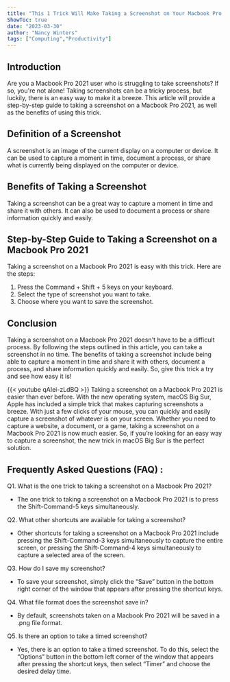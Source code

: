 ```yaml
---
title: "This 1 Trick Will Make Taking a Screenshot on Your Macbook Pro 2021 Super Easy!"
ShowToc: true 
date: "2023-03-30"
author: "Nancy Winters" 
tags: ["Computing","Productivity"]
---
```

## Introduction 

Are you a Macbook Pro 2021 user who is struggling to take screenshots? If so, you're not alone! Taking screenshots can be a tricky process, but luckily, there is an easy way to make it a breeze. This article will provide a step-by-step guide to taking a screenshot on a Macbook Pro 2021, as well as the benefits of using this trick.

## Definition of a Screenshot

A screenshot is an image of the current display on a computer or device. It can be used to capture a moment in time, document a process, or share what is currently being displayed on the computer or device.

## Benefits of Taking a Screenshot

Taking a screenshot can be a great way to capture a moment in time and share it with others. It can also be used to document a process or share information quickly and easily.

## Step-by-Step Guide to Taking a Screenshot on a Macbook Pro 2021

Taking a screenshot on a Macbook Pro 2021 is easy with this trick. Here are the steps:

1. Press the Command + Shift + 5 keys on your keyboard.
2. Select the type of screenshot you want to take.
3. Choose where you want to save the screenshot.

## Conclusion

Taking a screenshot on a Macbook Pro 2021 doesn't have to be a difficult process. By following the steps outlined in this article, you can take a screenshot in no time. The benefits of taking a screenshot include being able to capture a moment in time and share it with others, document a process, and share information quickly and easily. So, give this trick a try and see how easy it is!

{{< youtube qAIei-zLdBQ >}} 
Taking a screenshot on a Macbook Pro 2021 is easier than ever before. With the new operating system, macOS Big Sur, Apple has included a simple trick that makes capturing screenshots a breeze. With just a few clicks of your mouse, you can quickly and easily capture a screenshot of whatever is on your screen. Whether you need to capture a website, a document, or a game, taking a screenshot on a Macbook Pro 2021 is now much easier. So, if you’re looking for an easy way to capture a screenshot, the new trick in macOS Big Sur is the perfect solution.

## Frequently Asked Questions (FAQ) :
Q1. What is the one trick to taking a screenshot on a Macbook Pro 2021?
- The one trick to taking a screenshot on a Macbook Pro 2021 is to press the Shift-Command-5 keys simultaneously.

Q2. What other shortcuts are available for taking a screenshot?
- Other shortcuts for taking a screenshot on a Macbook Pro 2021 include pressing the Shift-Command-3 keys simultaneously to capture the entire screen, or pressing the Shift-Command-4 keys simultaneously to capture a selected area of the screen.

Q3. How do I save my screenshot?
- To save your screenshot, simply click the “Save” button in the bottom right corner of the window that appears after pressing the shortcut keys.

Q4. What file format does the screenshot save in?
- By default, screenshots taken on a Macbook Pro 2021 will be saved in a .png file format.

Q5. Is there an option to take a timed screenshot?
- Yes, there is an option to take a timed screenshot. To do this, select the “Options” button in the bottom left corner of the window that appears after pressing the shortcut keys, then select “Timer” and choose the desired delay time.


